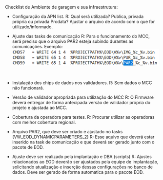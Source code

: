 Checklist de Ambiente de garagem e sua infraestrutura: 


- Configuração da APN list. 
  R: Qual será utilizada? Publica, privada própria ou privada Prodata?
Ajustar o arquivo de acordo com o que for utilizado/informado.
    

- Ajuste das tasks de comunicação
  R: Para o funcionamento do MCC, será preciso que o arquivo PAR2 esteja subindo durantes as comunicações. 
Exemplo: 
![image.png](/.attachments/image-910d1c39-27eb-402a-ba45-70fb6b2e449d.png)
<BR>

- Instalação dos chips de dados nos validadores.
  R: Sem dados o MCC não funcionará.

- Versão de validador apropriada para utilização do MCC
  R: O Firmware deverá entregar de forma antecipada versão de validador própria do projeto e ajustada ao MCC.

- Cobertura da operadora para testes.
  R: Procurar utilizar as operadoras com melhor cobertura regional.

- Arquivo PAR2, que deve ser criado e ajustado no tasks (VW_EOD_DYNAMICPARAMETERS_2)
   R: Esse aquivo que deverá estar inserido na task de comunicação e que deverá ser gerado junto com o pacote de EOD.

- Ajuste deve ser realizado pela implantação e DBA (scripts)
  R: Ajustes relacionados ao EOD deverão ser ajustados pela equipe de implantação, solicitando atualização e inserção dessas configurações no banco de dados. Deve ser gerado de forma automatica para o pacote EOD.
